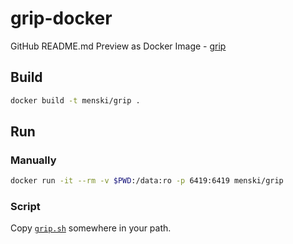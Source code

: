 # grip-docker

GitHub README.md Preview as Docker Image - [grip](https://github.com/joeyespo/grip)

## Build

```bash
docker build -t menski/grip .
```

## Run


### Manually

```bash
docker run -it --rm -v $PWD:/data:ro -p 6419:6419 menski/grip
```

### Script

Copy [`grip.sh`](grip.sh) somewhere in your path.
